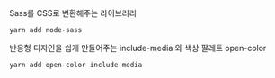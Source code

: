 Sass를 CSS로 변환해주는 라이브러리
```
yarn add node-sass
```

반응형 디자인을 쉽게 만들어주는 include-media 와 색상 팔레트 open-color
```
yarn add open-color include-media
```